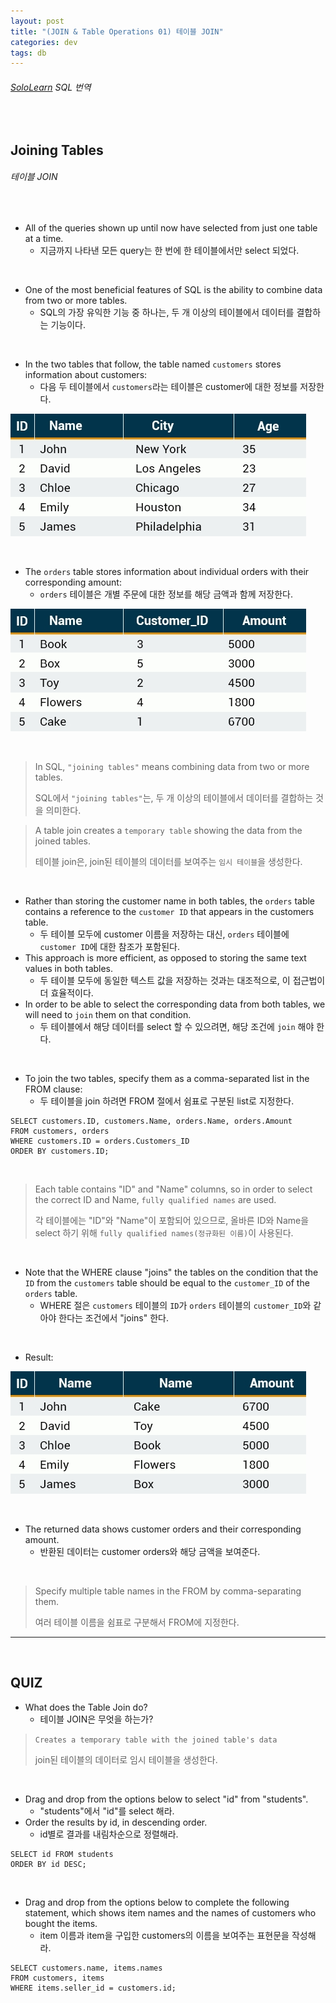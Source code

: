 ```yaml
---
layout: post
title: "(JOIN & Table Operations 01) 테이블 JOIN"
categories: dev
tags: db
---
```


###### [SoloLearn](https://www.sololearn.com/) SQL 번역

<br>

## Joining Tables

###### 테이블 JOIN

<br>

- All of the queries shown up until now have selected from just one table at a time.
  - 지금까지 나타낸 모든 query는 한 번에 한 테이블에서만 select 되었다.

<br>

- One of the most beneficial features of SQL is the ability to combine data from two or more tables.
  - SQL의 가장 유익한 기능 중 하나는, 두 개 이상의 테이블에서 데이터를 결합하는 기능이다.

<br>

- In the two tables that follow, the table named `customers` stores information about customers:
  - 다음 두 테이블에서 `customers`라는 테이블은 customer에 대한 정보를 저장한다.

![img](/assets/img/sql-sololearn-join-01-01.png)

<br>

- The `orders` table stores information about individual orders with their corresponding amount:
  - `orders` 테이블은 개별 주문에 대한 정보를 해당 금액과 함께 저장한다.

![img](/assets/img/sql-sololearn-join-01-02.png)

<br>

> In SQL, `"joining tables"` means combining data from two or more tables.
>
> SQL에서 `"joining tables"`는, 두 개 이상의 테이블에서 데이터를 결합하는 것을 의미한다.

> A table join creates a `temporary table` showing the data from the joined tables.
>
> 테이블 join은, join된 테이블의 데이터를 보여주는 `임시 테이블`을 생성한다.

<br>

- Rather than storing the customer name in both tables, the `orders` table contains a reference to the `customer ID` that appears in the customers table.
  - 두 테이블 모두에 customer 이름을 저장하는 대신, `orders` 테이블에 `customer ID`에 대한 참조가 포함된다.
- This approach is more efficient, as opposed to storing the same text values in both tables.
  - 두 테이블 모두에 동일한 텍스트 값을 저장하는 것과는 대조적으로, 이 접근법이 더 효율적이다.
- In order to be able to select the corresponding data from both tables, we will need to `join` them on that condition.
  - 두 테이블에서 해당 데이터를 select 할 수 있으려면, 해당 조건에 `join` 해야 한다.

<br>

- To join the two tables, specify them as a comma-separated list in the FROM clause:
  - 두 테이블을 join 하려면 FROM 절에서 쉼표로 구분된 list로 지정한다.

```mysql
SELECT customers.ID, customers.Name, orders.Name, orders.Amount
FROM customers, orders
WHERE customers.ID = orders.Customers_ID
ORDER BY customers.ID;
```

<br>

> Each table contains "ID" and "Name" columns, so in order to select the correct ID and Name, `fully qualified names` are used.
>
> 각 테이블에는 "ID"와 "Name"이 포함되어 있으므로, 올바른 ID와 Name을 select 하기 위해 `fully qualified names(정규화된 이름)`이 사용된다.

<br>

- Note that the WHERE clause "joins" the tables on the condition that the `ID` from the `customers` table should be equal to the `customer_ID` of the `orders` table.
  - WHERE 절은 `customers` 테이블의 `ID`가 `orders` 테이블의 `customer_ID`와 같아야 한다는 조건에서 "joins" 한다.

<br>

- Result:

![img](/assets/img/sql-sololearn-join-01-03.png)

<br>

- The returned data shows customer orders and their corresponding amount.
  - 반환된 데이터는 customer orders와 해당 금액을 보여준다.

<br>

> Specify multiple table names in the FROM by comma-separating them.
>
> 여러 테이블 이름을 쉼표로 구분해서 FROM에 지정한다.

------

<br>

## QUIZ

- What does the Table Join do?
  - 테이블 JOIN은 무엇을 하는가?

> `Creates a temporary table with the joined table's data`
>
> join된 테이블의 데이터로 임시 테이블을 생성한다.

<br>

- Drag and drop from the options below to select "id" from "students".
  - "students"에서 "id"를 select 해라.
- Order the results by id, in descending order.
  - id별로 결과를 내림차순으로 정렬해라.

```mysql
SELECT id FROM students
ORDER BY id DESC;
```

<br>

- Drag and drop from the options below to complete the following statement, which shows item names and the names of customers who bought the items.
  - item 이름과 item을 구입한 customers의 이름을 보여주는 표현문을 작성해라.

```mysql
SELECT customers.name, items.names
FROM customers, items
WHERE items.seller_id = customers.id;
```

<br>